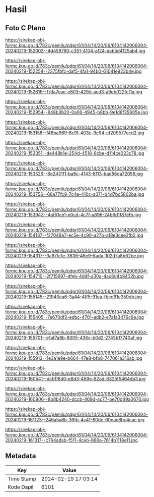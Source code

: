 # Hasil

## Foto C Plano

https://sirekap-obj-formc.kpu.go.id/783c/pemilu/pdpr/61/04/14/20/06/6104142006004-20240219-152002--4d459760-c351-4104-af24-eab5d4f25ab4.jpg

https://sirekap-obj-formc.kpu.go.id/783c/pemilu/pdpr/61/04/14/20/06/6104142006004-20240219-152254--2275fbfc-daf5-4fa1-94b0-61041e923b4e.jpg

https://sirekap-obj-formc.kpu.go.id/783c/pemilu/pdpr/61/04/14/20/06/6104142006004-20240219-152619--f7da7eae-e803-429d-acd3-a9eb022fcf1a.jpg

https://sirekap-obj-formc.kpu.go.id/783c/pemilu/pdpr/61/04/14/20/06/6104142006004-20240219-152954--848b3b20-0a06-4945-b8bb-9e1d6f35605e.jpg

https://sirekap-obj-formc.kpu.go.id/783c/pemilu/pdpr/61/04/14/20/06/6104142006004-20240219-153158--f46ba969-8c9f-403e-9e94-cf209577ccd2.jpg

https://sirekap-obj-formc.kpu.go.id/783c/pemilu/pdpr/61/04/14/20/06/6104142006004-20240219-153351--de448b1e-254d-4518-8cbe-d114ce023c78.jpg

https://sirekap-obj-formc.kpu.go.id/783c/pemilu/pdpr/61/04/14/20/06/6104142006004-20240219-153529--6e2431f1-ba6c-4143-8f13-bad56da72056.jpg

https://sirekap-obj-formc.kpu.go.id/783c/pemilu/pdpr/61/04/14/20/06/6104142006004-20240219-153756--68a77fc9-7c4e-410c-a371-b4d7bc5802ba.jpg

https://sirekap-obj-formc.kpu.go.id/783c/pemilu/pdpr/61/04/14/20/06/6104142006004-20240219-153943--4af51ce1-e0cd-4c7f-a896-24b6d1f87efb.jpg

https://sirekap-obj-formc.kpu.go.id/783c/pemilu/pdpr/61/04/14/20/06/6104142006004-20240219-154137--f27049a7-ec5e-4c90-a27b-a18e3cee2fb2.jpg

https://sirekap-obj-formc.kpu.go.id/783c/pemilu/pdpr/61/04/14/20/06/6104142006004-20240219-154317--3a97fc1e-3636-46e9-8ada-102d7a8b62be.jpg

https://sirekap-obj-formc.kpu.go.id/783c/pemilu/pdpr/61/04/14/20/06/6104142006004-20240219-154710--2f715697-dfeb-4d4f-a30a-4ac8d4b8432b.jpg

https://sirekap-obj-formc.kpu.go.id/783c/pemilu/pdpr/61/04/14/20/06/6104142006004-20240219-155145--21940ca6-3a44-4ff5-91ea-fbcd91e350db.jpg

https://sirekap-obj-formc.kpu.go.id/783c/pemilu/pdpr/61/04/14/20/06/6104142006004-20240219-155405--7e670df2-edbc-4701-adb2-e7a1a3476c6e.jpg

https://sirekap-obj-formc.kpu.go.id/783c/pemilu/pdpr/61/04/14/20/06/6104142006004-20240219-155701--e1af7a9b-8005-436c-b0d2-2745b17740af.jpg

https://sirekap-obj-formc.kpu.go.id/783c/pemilu/pdpr/61/04/14/20/06/6104142006004-20240219-155913--1e3a1e9e-b664-47e8-bfb8-747061a316ab.jpg

https://sirekap-obj-formc.kpu.go.id/783c/pemilu/pdpr/61/04/14/20/06/6104142006004-20240219-160541--dcb1f8d0-e8d3-489e-82ad-6325f5464db3.jpg

https://sirekap-obj-formc.kpu.go.id/783c/pemilu/pdpr/61/04/14/20/06/6104142006004-20240219-160906--8b8b4240-dccb-469d-ac77-be70d49a0670.jpg

https://sirekap-obj-formc.kpu.go.id/783c/pemilu/pdpr/61/04/14/20/06/6104142006004-20240219-161123--246a5a6b-39fb-4c41-80dc-60eac8bc4cac.jpg

https://sirekap-obj-formc.kpu.go.id/783c/pemilu/pdpr/61/04/14/20/06/6104142006004-20240219-161317--c764adab-f511-4ceb-866a-7614b1118e11.jpg


## Metadata

| Key        | Value               |
| ---------- | ------------------- |
| Time Stamp | 2024-02-19 17:03:14 |
| Kode Dapil | 6101                |




